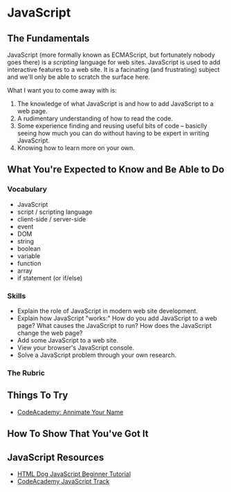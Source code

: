 # JavaScript

## The Fundamentals

JavaScript (more formally known as ECMAScript, but fortunately nobody goes there) is a _scripting_
language for web sites. JavaScript is used to add interactive features to a web site. It is a facinating (and frustrating) subject and we'll only be able to scratch the surface here.

What I want you to come away with is:

1. The knowledge of what JavaScript is and how to add JavaScript to a web page.
2. A rudimentary understanding of how to read the code.
3. Some experience finding and reusing useful bits of code – basiclly seeing how much you can do without having to be expert in writing JavaScript.
4. Knowing how to learn more on your own.

## What You're Expected to Know and Be Able to Do

### Vocabulary

* JavaScript
* script / scripting language
* client-side / server-side
* event
* DOM
* string
* boolean
* variable
* function
* array
* if statement (or if/else)

### Skills

* Explain the role of JavaScript in modern web site development.
* Explain how JavaScript "works:" How do you add JavaScript to a web page?
  What causes the JavaScript to run? How does the JavaScript change the web page?
* Add some JavaScript to a web site.
* View your browser's JavaScript console.
* Solve a JavaScript problem through your own research.

### The Rubric

## Things To Try

* [CodeAcademy: Annimate Your Name](http://www.codecademy.com/courses/animate-your-name)

## How To Show That You've Got It

## JavaScript Resources

* [HTML Dog JavaScript Beginner Tutorial](http://htmldog.com/guides/javascript/)
* [CodeAcademy JavaScript Track](http://www.codecademy.com/tracks/javascript)
